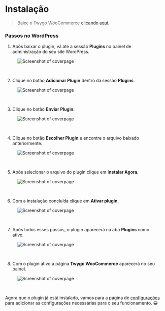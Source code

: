 # Instalação

> Baixe o Twygo WooCommerce [clicando aqui](https://github.com/Artia/twygo-woocommerce/releases/tag/1.0.0).

### Passos no WordPress

1. Após baixar o plugin, vá até a sessão <strong>Plugins</strong> no painel de administração do seu site WordPress.

<figure class="thumbnails">
  <img src="_media/plugins_section.png" alt="Screenshot of coverpage" title="Sessão Plugins">
</figure>

<br/>

2. Clique no botão <strong>Adicionar Plugin</strong> dentro da sessão <strong>Plugins</strong>.

<figure class="thumbnails">
  <img src="_media/adicionar_plugin.png" alt="Screenshot of coverpage" title="Adicionar Plugin">
</figure>

<br/>

3. Clique no botão <strong>Enviar Plugin</strong>.

<figure class="thumbnails">
  <img src="_media/instalar_plugin.png" alt="Screenshot of coverpage" title="Enviar Plugin">
</figure>

<br/>

4. Clique no botão <strong>Escolher Plugin</strong> e encontre o arquivo baixado anteriormente.

<figure class="thumbnails">
  <img src="_media/escolher_arquivo.png" alt="Screenshot of coverpage" title="Escolher Arquivo">
</figure>

<br/>

5. Após selecionar o arquivo do plugin clique em <strong>Instalar Agora</strong>.

<figure class="thumbnails">
  <img src="_media/instalar_plugin_arquivo.png" alt="Screenshot of coverpage" title="Instalar Plugin">
</figure>

<br/>

6. Com a instalação concluída clique em <strong>Ativar plugin</strong>.

<figure class="thumbnails">
  <img src="_media/instalacao_concluida.png" alt="Screenshot of coverpage" title="Instalação concluída com sucesso">
</figure>

<br/>

7. Após todos esses passos, o plugin aparecerá na aba <strong>Plugins</strong> como ativo.

<figure class="thumbnails">
  <img src="_media/ativado_com_sucesso.png" alt="Screenshot of coverpage" title="Plugin ativado com sucesso">
</figure>

<br/>

8. Com o plugin ativo a página <strong>Twygo WooCommerce</strong> aparecerá no seu painel.

<figure class="thumbnails">
  <img src="_media/pagina_plugin_twygo.png" alt="Screenshot of coverpage" title="Página do plugin">
</figure>

<br/>

Agora que o plugin já está instalado, vamos para a página de [configurações](/pages/configuracoes/configuracoes.md#configuracões) para adicionar as configurações necessárias para o seu funcionamento. 😀